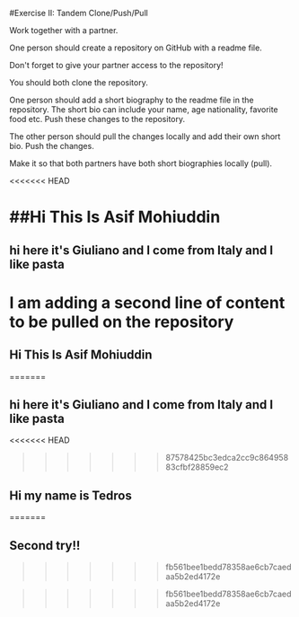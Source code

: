 #Exercise II: Tandem Clone/Push/Pull

Work together with a partner.

One person should create a repository on GitHub with a readme file.

Don't forget to give your partner access to the repository!

You should both clone the repository.

One person should add a short biography to the readme file in the repository. The short bio can include your name, age nationality, favorite food etc. Push these changes to the repository.

The other person should pull the changes locally and add their own short bio. Push the changes.

Make it so that both partners have both short biographies locally (pull).

<<<<<<< HEAD

##Hi This Is Asif Mohiuddin 
=======
## hi here it's Giuliano and I come from Italy and I like pasta
I am adding a second line of content to be pulled on the repository
=======
## Hi This Is Asif Mohiuddin 
=======
## hi here it's Giuliano and I come from Italy and I like pasta
<<<<<<< HEAD
>>>>>>> 87578425bc3edca2cc9c86495883cfbf28859ec2
## Hi my name is Tedros 
=======

## Second try!!
>>>>>>> fb561bee1bedd78358ae6cb7caedaa5b2ed4172e

>>>>>>> fb561bee1bedd78358ae6cb7caedaa5b2ed4172e
